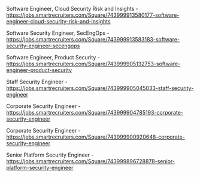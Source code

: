 Software Engineer, Cloud Security Risk and Insights - https://jobs.smartrecruiters.com/Square/743999913580177-software-engineer-cloud-security-risk-and-insights

Software Security Engineer, SecEngOps - https://jobs.smartrecruiters.com/Square/743999913583183-software-security-engineer-secengops

Software Engineer, Product Security - https://jobs.smartrecruiters.com/Square/743999905132753-software-engineer-product-security

Staff Security Engineer - https://jobs.smartrecruiters.com/Square/743999905045033-staff-security-engineer

Corporate Security Engineer - https://jobs.smartrecruiters.com/Square/743999904785193-corporate-security-engineer

Corporate Security Engineer - https://jobs.smartrecruiters.com/Square/743999900920648-corporate-security-engineer

Senior Platform Security Engineer - https://jobs.smartrecruiters.com/Square/743999896728878-senior-platform-security-engineer

